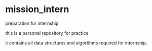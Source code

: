 # mission_intern
preparation for internship

this is a personal repository for practice 

it contains all data structures and algortihms required for internship.
